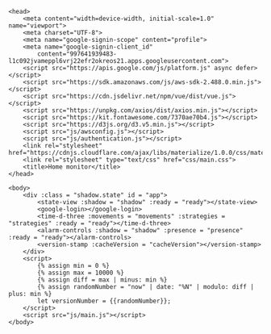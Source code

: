 <!DOCTYPE html>
<html lang="en">

    <head>
        <meta content="width=device-width, initial-scale=1.0" name="viewport">
        <meta charset="UTF-8">
        <meta name="google-signin-scope" content="profile">
        <meta name="google-signin-client_id"
            content="997641939483-l1c092jvameppl6vrj22efr2okreos21.apps.googleusercontent.com">
        <script src="https://apis.google.com/js/platform.js" async defer></script>
        <script src="https://sdk.amazonaws.com/js/aws-sdk-2.488.0.min.js"></script>
        <script src="https://cdn.jsdelivr.net/npm/vue/dist/vue.js"></script>
        <script src="https://unpkg.com/axios/dist/axios.min.js"></script>
        <script src="https://kit.fontawesome.com/7370ae70b4.js"></script>
        <script src="https://d3js.org/d3.v5.min.js"></script>
        <script src="js/awsconfig.js"></script>
        <script src="js/authentication.js"></script>
        <link rel="stylesheet" href="https://cdnjs.cloudflare.com/ajax/libs/materialize/1.0.0/css/materialize.min.css">
        <link rel="stylesheet" type="text/css" href="css/main.css">
        <title>Home monitor</title>
    </head>

    <body>
        <div :class = "shadow.state" id = "app">
            <state-view :shadow = "shadow" :ready = "ready"></state-view>
            <google-login></google-login>
            <time-d-three :movements = "movements" :strategies = "strategies" :ready = "ready"></time-d-three>
            <alarm-controls :shadow = "shadow" :presence = "presence" :ready = "ready"></alarm-controls>
            <version-stamp :cacheVersion = "cacheVersion"></version-stamp>
        </div>
        <script>
            {% assign min = 0 %}
            {% assign max = 10000 %}
            {% assign diff = max | minus: min %}
            {% assign randomNumber = "now" | date: "%N" | modulo: diff | plus: min %}
            let versionNumber = {{randomNumber}};
        </script>
        <script src="js/main.js"></script>
    </body>
</html>
